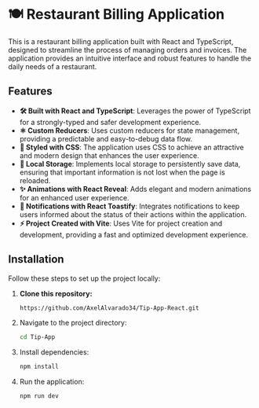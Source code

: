 # 🍽️ Restaurant Billing Application

This is a restaurant billing application built with React and TypeScript, designed to streamline the process of managing orders and invoices. The application provides an intuitive interface and robust features to handle the daily needs of a restaurant.

## Features

- **🛠️ Built with React and TypeScript**: Leverages the power of TypeScript for a strongly-typed and safer development experience.
- **⚛️ Custom Reducers**: Uses custom reducers for state management, providing a predictable and easy-to-debug data flow.
- **🎨 Styled with CSS**: The application uses CSS to achieve an attractive and modern design that enhances the user experience.
- **💾 Local Storage**: Implements local storage to persistently save data, ensuring that important information is not lost when the page is reloaded.
- **✨ Animations with React Reveal**: Adds elegant and modern animations for an enhanced user experience.
- **🔔 Notifications with React Toastify**: Integrates notifications to keep users informed about the status of their actions within the application.
- **⚡ Project Created with Vite**: Uses Vite for project creation and development, providing a fast and optimized development experience.

## Installation

Follow these steps to set up the project locally:

1. **Clone this repository:**

   ```bash
   https://github.com/AxelAlvarado34/Tip-App-React.git

2. Navigate to the project directory:
    ```bash
    cd Tip-App
    ```
3. Install dependencies:
    ```bash
    npm install
    ```
4. Run the application:
    ```bash
    npm run dev
    ```

